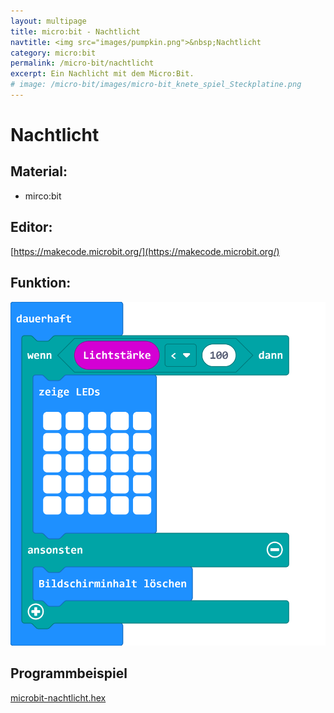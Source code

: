 ```yaml
---
layout: multipage
title: micro:bit - Nachtlicht
navtitle: <img src="images/pumpkin.png">&nbsp;Nachtlicht
category: micro:bit
permalink: /micro-bit/nachtlicht
excerpt: Ein Nachlicht mit dem Micro:Bit.
# image: /micro-bit/images/micro-bit_knete_spiel_Steckplatine.png
---
```


# Nachtlicht

## Material:

+ mirco:bit

## Editor:

[https://makecode.microbit.org/](https://makecode.microbit.org/)

## Funktion:

![](images/microbit-Screenshot-nachtlicht.png)


## Programmbeispiel
[microbit-nachtlicht.hex](appendix/microbit-nachtlicht.hex)
